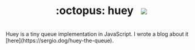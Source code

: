 <h1 align="center">:octopus: huey &nbsp; <img src="https://api.travis-ci.org/smendoza787/huey.svg?branch=master" /></h1>
<br>
Huey is a tiny queue implementation in JavaScript. I wrote a blog about it [here](https://sergio.dog/huey-the-queue).
